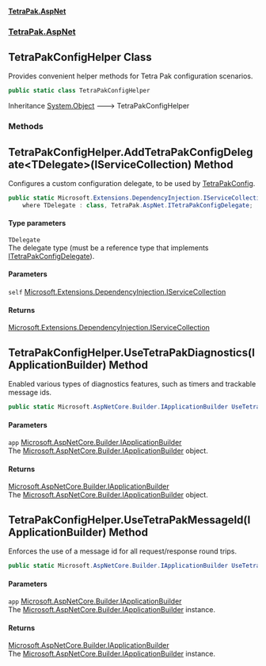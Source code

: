 #### [TetraPak.AspNet](index.md 'index')
### [TetraPak.AspNet](TetraPak_AspNet.md 'TetraPak.AspNet')
## TetraPakConfigHelper Class
Provides convenient helper methods for Tetra Pak configuration scenarios.   
```csharp
public static class TetraPakConfigHelper
```

Inheritance [System.Object](https://docs.microsoft.com/en-us/dotnet/api/System.Object 'System.Object') &#129106; TetraPakConfigHelper  
### Methods
<a name='TetraPak_AspNet_TetraPakConfigHelper_AddTetraPakConfigDelegate_TDelegate_(Microsoft_Extensions_DependencyInjection_IServiceCollection)'></a>
## TetraPakConfigHelper.AddTetraPakConfigDelegate&lt;TDelegate&gt;(IServiceCollection) Method
Configures a custom configuration delegate, to be used by [TetraPakConfig](TetraPak_AspNet_TetraPakConfig.md 'TetraPak.AspNet.TetraPakConfig').   
```csharp
public static Microsoft.Extensions.DependencyInjection.IServiceCollection AddTetraPakConfigDelegate<TDelegate>(this Microsoft.Extensions.DependencyInjection.IServiceCollection self)
    where TDelegate : class, TetraPak.AspNet.ITetraPakConfigDelegate;
```
#### Type parameters
<a name='TetraPak_AspNet_TetraPakConfigHelper_AddTetraPakConfigDelegate_TDelegate_(Microsoft_Extensions_DependencyInjection_IServiceCollection)_TDelegate'></a>
`TDelegate`  
The delegate type (must be a reference type that implements [ITetraPakConfigDelegate](TetraPak_AspNet_ITetraPakConfigDelegate.md 'TetraPak.AspNet.ITetraPakConfigDelegate')).  
  
#### Parameters
<a name='TetraPak_AspNet_TetraPakConfigHelper_AddTetraPakConfigDelegate_TDelegate_(Microsoft_Extensions_DependencyInjection_IServiceCollection)_self'></a>
`self` [Microsoft.Extensions.DependencyInjection.IServiceCollection](https://docs.microsoft.com/en-us/dotnet/api/Microsoft.Extensions.DependencyInjection.IServiceCollection 'Microsoft.Extensions.DependencyInjection.IServiceCollection')  
  
#### Returns
[Microsoft.Extensions.DependencyInjection.IServiceCollection](https://docs.microsoft.com/en-us/dotnet/api/Microsoft.Extensions.DependencyInjection.IServiceCollection 'Microsoft.Extensions.DependencyInjection.IServiceCollection')  
  
<a name='TetraPak_AspNet_TetraPakConfigHelper_UseTetraPakDiagnostics(Microsoft_AspNetCore_Builder_IApplicationBuilder)'></a>
## TetraPakConfigHelper.UseTetraPakDiagnostics(IApplicationBuilder) Method
Enabled various types of diagnostics features, such as timers and trackable message ids.  
```csharp
public static Microsoft.AspNetCore.Builder.IApplicationBuilder UseTetraPakDiagnostics(this Microsoft.AspNetCore.Builder.IApplicationBuilder app);
```
#### Parameters
<a name='TetraPak_AspNet_TetraPakConfigHelper_UseTetraPakDiagnostics(Microsoft_AspNetCore_Builder_IApplicationBuilder)_app'></a>
`app` [Microsoft.AspNetCore.Builder.IApplicationBuilder](https://docs.microsoft.com/en-us/dotnet/api/Microsoft.AspNetCore.Builder.IApplicationBuilder 'Microsoft.AspNetCore.Builder.IApplicationBuilder')  
The [Microsoft.AspNetCore.Builder.IApplicationBuilder](https://docs.microsoft.com/en-us/dotnet/api/Microsoft.AspNetCore.Builder.IApplicationBuilder 'Microsoft.AspNetCore.Builder.IApplicationBuilder') object.  
  
#### Returns
[Microsoft.AspNetCore.Builder.IApplicationBuilder](https://docs.microsoft.com/en-us/dotnet/api/Microsoft.AspNetCore.Builder.IApplicationBuilder 'Microsoft.AspNetCore.Builder.IApplicationBuilder')  
The [Microsoft.AspNetCore.Builder.IApplicationBuilder](https://docs.microsoft.com/en-us/dotnet/api/Microsoft.AspNetCore.Builder.IApplicationBuilder 'Microsoft.AspNetCore.Builder.IApplicationBuilder') object.  
  
<a name='TetraPak_AspNet_TetraPakConfigHelper_UseTetraPakMessageId(Microsoft_AspNetCore_Builder_IApplicationBuilder)'></a>
## TetraPakConfigHelper.UseTetraPakMessageId(IApplicationBuilder) Method
Enforces the use of a message id for all request/response round trips.  
```csharp
public static Microsoft.AspNetCore.Builder.IApplicationBuilder UseTetraPakMessageId(this Microsoft.AspNetCore.Builder.IApplicationBuilder app);
```
#### Parameters
<a name='TetraPak_AspNet_TetraPakConfigHelper_UseTetraPakMessageId(Microsoft_AspNetCore_Builder_IApplicationBuilder)_app'></a>
`app` [Microsoft.AspNetCore.Builder.IApplicationBuilder](https://docs.microsoft.com/en-us/dotnet/api/Microsoft.AspNetCore.Builder.IApplicationBuilder 'Microsoft.AspNetCore.Builder.IApplicationBuilder')  
The [Microsoft.AspNetCore.Builder.IApplicationBuilder](https://docs.microsoft.com/en-us/dotnet/api/Microsoft.AspNetCore.Builder.IApplicationBuilder 'Microsoft.AspNetCore.Builder.IApplicationBuilder') instance.  
  
#### Returns
[Microsoft.AspNetCore.Builder.IApplicationBuilder](https://docs.microsoft.com/en-us/dotnet/api/Microsoft.AspNetCore.Builder.IApplicationBuilder 'Microsoft.AspNetCore.Builder.IApplicationBuilder')  
The [Microsoft.AspNetCore.Builder.IApplicationBuilder](https://docs.microsoft.com/en-us/dotnet/api/Microsoft.AspNetCore.Builder.IApplicationBuilder 'Microsoft.AspNetCore.Builder.IApplicationBuilder') instance.  
  
